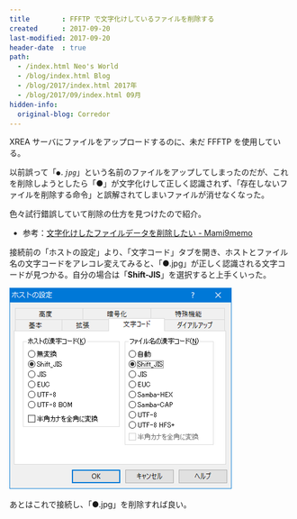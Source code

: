 ```yaml
---
title        : FFFTP で文字化けしているファイルを削除する
created      : 2017-09-20
last-modified: 2017-09-20
header-date  : true
path:
  - /index.html Neo's World
  - /blog/index.html Blog
  - /blog/2017/index.html 2017年
  - /blog/2017/09/index.html 09月
hidden-info:
  original-blog: Corredor
---
```


XREA サーバにファイルをアップロードするのに、未だ FFFTP を使用している。

以前誤って「_`●.jpg`_」という名前のファイルをアップしてしまったのだが、これを削除しようとしたら「●」が文字化けして正しく認識されず、「存在しないファイルを削除する命令」と誤解されてしまいファイルが消せなくなった。

色々試行錯誤していて削除の仕方を見つけたので紹介。

- 参考：[文字化けしたファイルデータを削除したい - Mami9memo](https://sites.google.com/site/mamilinememo/zuo-yememo/wenzihuakeshitafairudetawoxuechushitai)

接続前の「ホストの設定」より、「文字コード」タブを開き、ホストとファイル名の文字コードをアレコレ変えてみると、「●.jpg」が正しく認識される文字コードが見つかる。自分の場合は「**Shift-JIS**」を選択すると上手くいった。

![文字コード設定を直す](20-02-01.png)

あとはこれで接続し、「●.jpg」を削除すれば良い。
